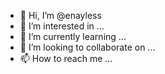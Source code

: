- 👋 Hi, I’m @enayless
- 👀 I’m interested in ...
- 🌱 I’m currently learning ...
- 💞️ I’m looking to collaborate on ...
- 📫 How to reach me ...

<!---
enayless/enayless is a ✨ special ✨ repository because its `README.md` (this file) appears on your GitHub profile.
You can click the Preview link to take a look at your changes.
--->
